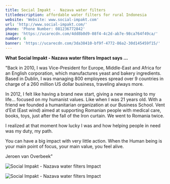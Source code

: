 ```yaml
---
title: Social Impakt -  Nazava water filters
titledescription: affordable water filters for rural Indonesia
website: 'Website: www.social-impakt.com'
url: 'http://www.social-impakt.com/'
phone: 'Phone Number: 081236772842'
image: 'https://ucarecdn.com/4dd8b0d9-08f4-4c2d-ab7e-98ca764f49ca/'
number: 6
banner: 'https://ucarecdn.com/3da38410-bf9f-4772-86a2-30d145459f15/'
---
```

**What Social Impakt - Nazava water filters Impact says ...**

"Back in 2010, I was Vice-President for Europe, Middle-East and Africa for an English corporation, which manufactures yeast and bakery ingredients. Based in Dublin, I was managing 800 employees spread over 9 countries in charge of a 260 million US dollar business, traveling always more.

In 2012, I felt like having a brand new start, giving a new meaning to my life… focused on my humanist values. Like when I was 21 years old. With a friend we founded a humanitarian organization at our Business School. Vent d’Est (East wind) aimed at supporting Romanian people with medical care, books, toys, just after the fall of the Iron curtain. We went to Romania twice.

I realized at that moment how lucky I was and how helping people in need was my duty, my path.

You can have a big impact with very little action. When the Human being is your main point of focus, your main value, you feel alive.

Jeroen van Overbeek"

![Social Impakt - Nazava water filters Impact](https://ucarecdn.com/82f9762d-2041-46fe-8f9c-5c6a4583933c/ "Social Impakt - Nazava water filters Impact")

![Social Impakt - Nazava water filters Impact](https://ucarecdn.com/2465d24d-5aac-4eed-b2e4-37b6b7ddc0af/ "Social Impakt - Nazava water filters Impact")
